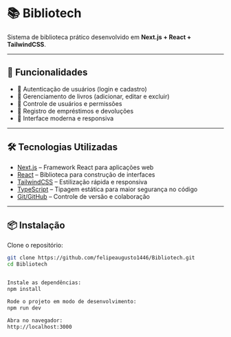 # 📚 Bibliotech

Sistema de biblioteca prático desenvolvido em **Next.js + React + TailwindCSS**.  

---

## 🚀 Funcionalidades
- 🔐 Autenticação de usuários (login e cadastro)  
- 📖 Gerenciamento de livros (adicionar, editar e excluir)  
- 👥 Controle de usuários e permissões  
- 📑 Registro de empréstimos e devoluções  
- 📱 Interface moderna e responsiva  

---

## 🛠️ Tecnologias Utilizadas
- [Next.js](https://nextjs.org/) – Framework React para aplicações web  
- [React](https://react.dev/) – Biblioteca para construção de interfaces  
- [TailwindCSS](https://tailwindcss.com/) – Estilização rápida e responsiva  
- [TypeScript](https://www.typescriptlang.org/) – Tipagem estática para maior segurança no código  
- [Git/GitHub](https://github.com/) – Controle de versão e colaboração  

---

## 📦 Instalação

Clone o repositório:

```bash
git clone https://github.com/felipeaugusto1446/Bibliotech.git
cd Bibliotech


Instale as dependências:
npm install

Rode o projeto em modo de desenvolvimento:
npm run dev

Abra no navegador:
http://localhost:3000
